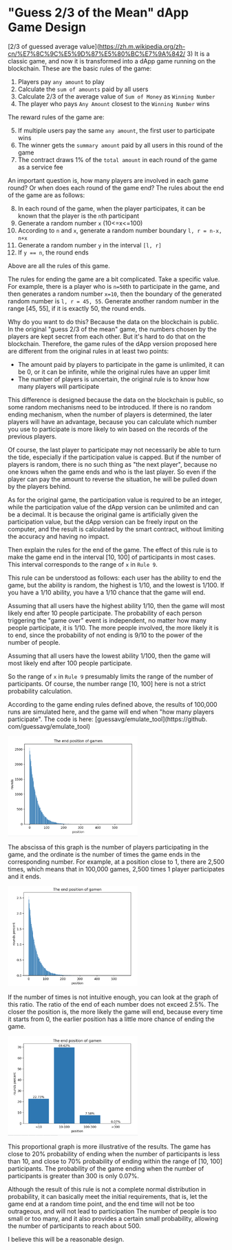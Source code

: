 # "Guess 2/3 of the Mean" dApp Game Design

[2/3 of guessed average value](https://zh.m.wikipedia.org/zh-cn/%E7%8C%9C%E5%9D%87%E5%80%BC%E7%9A%842/ 3) It is a classic game, and now it is transformed into a dApp game running on the blockchain. These are the basic rules of the game:

1. Players pay `any amount` to play
2. Calculate the `sum of amounts` paid by all users
3. Calculate 2/3 of the average value of `Sum of Money` as `Winning Number`
4. The player who pays `Any Amount` closest to the `Winning Number` wins

The reward rules of the game are:

5. If multiple users pay the same `any amount`, the first user to participate wins
6. The winner gets the `summary amount` paid by all users in this round of the game
7. The contract draws 1% of the `total amount` in each round of the game as a service fee

An important question is, how many players are involved in each game round? Or when does each round of the game end? The rules about the end of the game are as follows:

8. In each round of the game, when the player participates, it can be known that the player is the `n`th participant
9. Generate a random number `x` (10<=x<=100)
10. According to `n` and `x`, generate a random number boundary `l, r = n-x, n+x`
11. Generate a random number `y` in the interval `[l, r]`
12. If `y == n`, the round ends

Above are all the rules of this game.

The rules for ending the game are a bit complicated. Take a specific value. For example, there is a player who is `n=50`th to participate in the game, and then generates a random number `x=10`, then the boundary of the generated random number is `l, r = 45, 55`. Generate another random number in the range [45, 55], if it is exactly 50, the round ends.

Why do you want to do this? Because the data on the blockchain is public. In the original "guess 2/3 of the mean" game, the numbers chosen by the players are kept secret from each other. But it's hard to do that on the blockchain. Therefore, the game rules of the dApp version proposed here are different from the original rules in at least two points:

- The amount paid by players to participate in the game is unlimited, it can be 0, or it can be infinite, while the original rules have an upper limit
- The number of players is uncertain, the original rule is to know how many players will participate

This difference is designed because the data on the blockchain is public, so some random mechanisms need to be introduced. If there is no random ending mechanism, when the number of players is determined, the later players will have an advantage, because you can calculate which number you use to participate is more likely to win based on the records of the previous players.

Of course, the last player to participate may not necessarily be able to turn the tide, especially if the participation value is capped. But if the number of players is random, there is no such thing as "the next player", because no one knows when the game ends and who is the last player. So even if the player can pay the amount to reverse the situation, he will be pulled down by the players behind.

As for the original game, the participation value is required to be an integer, while the participation value of the dApp version can be unlimited and can be a decimal. It is because the original game is artificially given the participation value, but the dApp version can be freely input on the computer, and the result is calculated by the smart contract, without limiting the accuracy and having no impact.

Then explain the rules for the end of the game. The effect of this rule is to make the game end in the interval [10, 100] of participants in most cases. This interval corresponds to the range of `x` in `Rule 9`.

This rule can be understood as follows: each user has the ability to end the game, but the ability is random, the highest is 1/10, and the lowest is 1/100. If you have a 1/10 ability, you have a 1/10 chance that the game will end.

Assuming that all users have the highest ability 1/10, then the game will most likely end after 10 people participate. The probability of each person triggering the "game over" event is independent, no matter how many people participate, it is 1/10. The more people involved, the more likely it is to end, since the probability of not ending is 9/10 to the power of the number of people.

Assuming that all users have the lowest ability 1/100, then the game will most likely end after 100 people participate.

So the range of `x` in `Rule 9` presumably limits the range of the number of participants. Of course, the number range [10, 100] here is not a strict probability calculation.

According to the game ending rules defined above, the results of 100,000 runs are simulated here, and the game will end when "how many players participate". The code is here: [guessavg/emulate_tool](https://github. com/guessavg/emulate_tool)

<img src="chart1.png" style="width:60%">

The abscissa of this graph is the number of players participating in the game, and the ordinate is the number of times the game ends in the corresponding number. For example, at a position close to 1, there are 2,500 times, which means that in 100,000 games, 2,500 times 1 player participates and it ends.

<img src="chart2.png" style="width:60%">

If the number of times is not intuitive enough, you can look at the graph of this ratio. The ratio of the end of each number does not exceed 2.5%. The closer the position is, the more likely the game will end, because every time it starts from 0, the earlier position has a little more chance of ending the game.

<img src="chart3.png" style="width:60%">

This proportional graph is more illustrative of the results. The game has close to 20% probability of ending when the number of participants is less than 10, and close to 70% probability of ending within the range of [10, 100] participants. The probability of the game ending when the number of participants is greater than 300 is only 0.07%.

Although the result of this rule is not a complete normal distribution in probability, it can basically meet the initial requirements, that is, let the game end at a random time point, and the end time will not be too outrageous, and will not lead to participation The number of people is too small or too many, and it also provides a certain small probability, allowing the number of participants to reach about 500.

I believe this will be a reasonable design.
